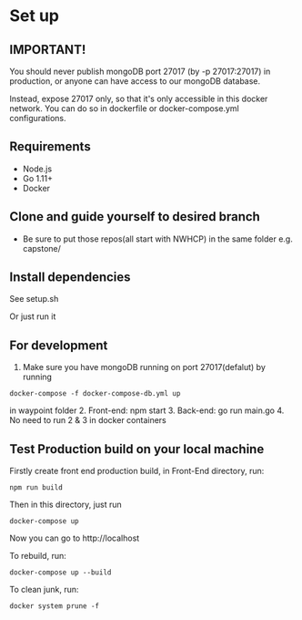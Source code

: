 # Set up

## IMPORTANT!

You should never publish mongoDB port 27017 (by -p 27017:27017) in production, or anyone can have access to our mongoDB database.

Instead, expose 27017 only, so that it's only accessible in this docker network. You can do so in dockerfile or docker-compose.yml configurations.

## Requirements

- Node.js
- Go 1.11+
- Docker

## Clone and guide yourself to desired branch
- Be sure to put those repos(all start with NWHCP) in the same folder e.g. capstone/

## Install dependencies

See setup.sh

Or just run it

## For development

1.  Make sure you have mongoDB running on port 27017(defalut) by running
```
docker-compose -f docker-compose-db.yml up
```
in waypoint folder
2.  Front-end: npm start
3.  Back-end: go run main.go
4.  No need to run 2 & 3 in docker containers

## Test Production build on your local machine
Firstly create front end production build, in Front-End directory, run:
```
npm run build
```

Then in this directory, just run
```
docker-compose up
```

Now you can go to http://localhost

To rebuild, run:
```
docker-compose up --build
```

To clean junk, run:
```
docker system prune -f
```
